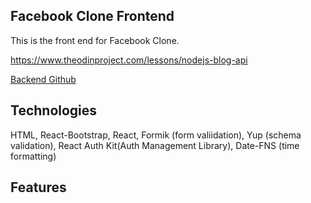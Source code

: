 ## Facebook Clone Frontend

This is the front end for Facebook Clone.

https://www.theodinproject.com/lessons/nodejs-blog-api

[Backend Github](https://github.com/ericchi00/Facebook-Clone-Backend)

## Technologies

HTML, React-Bootstrap, React, Formik (form valiidation), Yup (schema validation), React Auth Kit(Auth Management Library), Date-FNS (time formatting)


## Features
